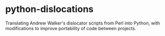 python-dislocations
====================
Translating Andrew Walker's dislocator scripts from Perl into Python, with modifications to improve portability of code between projects. 
